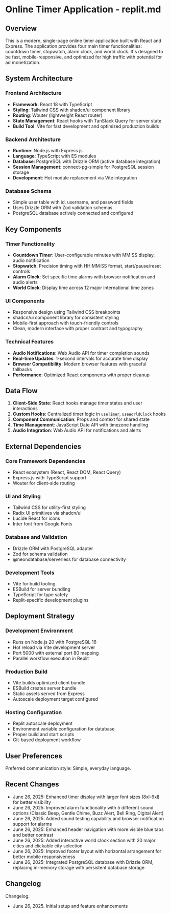 # Online Timer Application - replit.md

## Overview

This is a modern, single-page online timer application built with React and Express. The application provides four main timer functionalities: countdown timer, stopwatch, alarm clock, and world clock. It's designed to be fast, mobile-responsive, and optimized for high traffic with potential for ad monetization.

## System Architecture

### Frontend Architecture
- **Framework**: React 18 with TypeScript
- **Styling**: Tailwind CSS with shadcn/ui component library
- **Routing**: Wouter (lightweight React router)
- **State Management**: React hooks with TanStack Query for server state
- **Build Tool**: Vite for fast development and optimized production builds

### Backend Architecture
- **Runtime**: Node.js with Express.js
- **Language**: TypeScript with ES modules
- **Database**: PostgreSQL with Drizzle ORM (active database integration)
- **Session Management**: connect-pg-simple for PostgreSQL session storage
- **Development**: Hot module replacement via Vite integration

### Database Schema
- Simple user table with id, username, and password fields
- Uses Drizzle ORM with Zod validation schemas
- PostgreSQL database actively connected and configured

## Key Components

### Timer Functionality
- **Countdown Timer**: User-configurable minutes with MM:SS display, audio notification
- **Stopwatch**: Precision timing with HH:MM:SS format, start/pause/reset controls
- **Alarm Clock**: Set specific time alarms with browser notification and audio alerts
- **World Clock**: Display time across 12 major international time zones

### UI Components
- Responsive design using Tailwind CSS breakpoints
- shadcn/ui component library for consistent styling
- Mobile-first approach with touch-friendly controls
- Clean, modern interface with proper contrast and typography

### Technical Features
- **Audio Notifications**: Web Audio API for timer completion sounds
- **Real-time Updates**: 1-second intervals for accurate time display
- **Browser Compatibility**: Modern browser features with graceful fallbacks
- **Performance**: Optimized React components with proper cleanup

## Data Flow

1. **Client-Side State**: React hooks manage timer states and user interactions
2. **Custom Hooks**: Centralized timer logic in `useTimer`, `useWorldClock` hooks
3. **Component Communication**: Props and context for shared state
4. **Time Management**: JavaScript Date API with timezone handling
5. **Audio Integration**: Web Audio API for notifications and alerts

## External Dependencies

### Core Framework Dependencies
- React ecosystem (React, React DOM, React Query)
- Express.js with TypeScript support
- Wouter for client-side routing

### UI and Styling
- Tailwind CSS for utility-first styling
- Radix UI primitives via shadcn/ui
- Lucide React for icons
- Inter font from Google Fonts

### Database and Validation
- Drizzle ORM with PostgreSQL adapter
- Zod for schema validation
- @neondatabase/serverless for database connectivity

### Development Tools
- Vite for build tooling
- ESBuild for server bundling
- TypeScript for type safety
- Replit-specific development plugins

## Deployment Strategy

### Development Environment
- Runs on Node.js 20 with PostgreSQL 16
- Hot reload via Vite development server
- Port 5000 with external port 80 mapping
- Parallel workflow execution in Replit

### Production Build
- Vite builds optimized client bundle
- ESBuild creates server bundle
- Static assets served from Express
- Autoscale deployment target configured

### Hosting Configuration
- Replit autoscale deployment
- Environment variable configuration for database
- Proper build and start scripts
- Git-based deployment workflow

## User Preferences

Preferred communication style: Simple, everyday language.

## Recent Changes

- June 26, 2025: Enhanced timer display with larger font sizes (8xl-9xl) for better visibility
- June 26, 2025: Improved alarm functionality with 5 different sound options (Classic Beep, Gentle Chime, Buzz Alert, Bell Ring, Digital Alert)
- June 26, 2025: Added sound testing capability and browser notification support for alarms
- June 26, 2025: Enhanced header navigation with more visible blue tabs and better contrast
- June 26, 2025: Added interactive world clock section with 20 major cities and clickable city selection
- June 26, 2025: Improved footer layout with horizontal arrangement for better mobile responsiveness
- June 26, 2025: Integrated PostgreSQL database with Drizzle ORM, replacing in-memory storage with persistent database storage

## Changelog

Changelog:
- June 26, 2025. Initial setup and feature enhancements